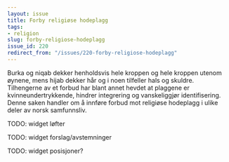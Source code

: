 ```yaml
---
layout: issue
title: Forby religiøse hodeplagg
tags:
- religion
slug: forby-religiose-hodeplagg
issue_id: 220
redirect_from: "/issues/220-forby-religiose-hodeplagg"
---
```


Burka og niqab dekker henholdsvis hele kroppen og hele kroppen utenom øynene, mens hijab dekker hår og i noen tilfeller hals og skuldre. Tilhengerne av et forbud har blant annet hevdet at plaggene er kvinneundertrykkende, hindrer integrering og vanskeliggjør identifisering. Denne saken handler om å innføre forbud mot religiøse hodeplagg i ulike deler av norsk samfunnsliv.

TODO: widget løfter

TODO: widget forslag/avstemninger

TODO: widget posisjoner?

